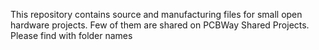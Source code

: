 This repository contains source and manufacturing files for small open hardware projects. Few of them are shared on PCBWay Shared Projects. Please find with folder names
